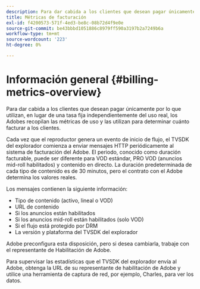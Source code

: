 ```yaml
---
description: Para dar cabida a los clientes que desean pagar únicamente por lo que utilizan, en lugar de una tasa fija independientemente del uso real, los Adobes recopilan las métricas de uso y las utilizan para determinar cuánto facturar a los clientes.
title: Métricas de facturación
exl-id: f4200573-571f-4ed3-be8c-08b72d4f9e0e
source-git-commit: be43bbbd1051886c8979ff590a3197b2a7249b6a
workflow-type: tm+mt
source-wordcount: '223'
ht-degree: 0%

---
```


# Información general {#billing-metrics-overview}

Para dar cabida a los clientes que desean pagar únicamente por lo que utilizan, en lugar de una tasa fija independientemente del uso real, los Adobes recopilan las métricas de uso y las utilizan para determinar cuánto facturar a los clientes.

Cada vez que el reproductor genera un evento de inicio de flujo, el TVSDK del explorador comienza a enviar mensajes HTTP periódicamente al sistema de facturación del Adobe. El periodo, conocido como duración facturable, puede ser diferente para VOD estándar, PRO VOD (anuncios mid-roll habilitados) y contenido en directo. La duración predeterminada de cada tipo de contenido es de 30 minutos, pero el contrato con el Adobe determina los valores reales.

Los mensajes contienen la siguiente información:

* Tipo de contenido (activo, lineal o VOD)
* URL de contenido
* Si los anuncios están habilitados
* Si los anuncios mid-roll están habilitados (solo VOD)
* Si el flujo está protegido por DRM
* La versión y plataforma del TVSDK del explorador

Adobe preconfigura esta disposición, pero si desea cambiarla, trabaje con el representante de Habilitación de Adobe.

Para supervisar las estadísticas que el TVSDK del explorador envía al Adobe, obtenga la URL de su representante de habilitación de Adobe y utilice una herramienta de captura de red, por ejemplo, Charles, para ver los datos.
